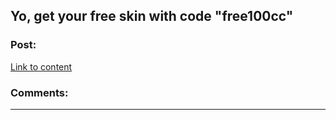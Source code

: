 ## Yo, get your free skin with code "free100cc"

### Post:

[Link to content](https://freeskins.com/r/free100cc)

### Comments:

---

